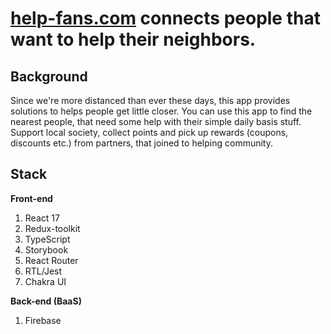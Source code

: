 # [help-fans.com](https://help-fans.com) connects people that want to help their neighbors. 

## Background

Since we're more distanced than ever these days, this app provides solutions to helps people get little closer.
You can use this app to find the nearest people, that need some help with their simple daily basis stuff.
Support local society, collect points and pick up rewards (coupons, discounts etc.) from partners, that joined to helping community.

## Stack

**Front-end**
1. React 17
2. Redux-toolkit
3. TypeScript
5. Storybook
6. React Router
7. RTL/Jest
8. Chakra UI

**Back-end (BaaS)**
1. Firebase